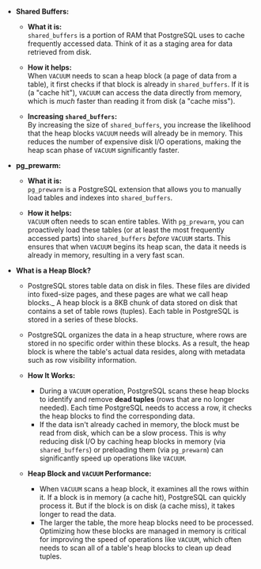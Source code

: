 
- **Shared Buffers:**

  - **What it is:**  
    `shared_buffers` is a portion of RAM that PostgreSQL uses to cache frequently accessed data. Think of it as a staging area for data retrieved from disk.

  - **How it helps:**  
    When `VACUUM` needs to scan a heap block (a page of data from a table), it first checks if that block is already in `shared_buffers`. If it is (a "cache hit"), `VACUUM` can access the data directly from memory, which is *much* faster than reading it from disk (a "cache miss").

  - **Increasing `shared_buffers`:**  
    By increasing the size of `shared_buffers`, you increase the likelihood that the heap blocks `VACUUM` needs will already be in memory. This reduces the number of expensive disk I/O operations, making the heap scan phase of `VACUUM` significantly faster.

- **pg_prewarm:**

  - **What it is:**  
    `pg_prewarm` is a PostgreSQL extension that allows you to manually load tables and indexes into `shared_buffers`.

  - **How it helps:**  
    `VACUUM` often needs to scan entire tables. With `pg_prewarm`, you can proactively load these tables (or at least the most frequently accessed parts) into `shared_buffers` *before* `VACUUM` starts. This ensures that when `VACUUM` begins its heap scan, the data it needs is already in memory, resulting in a very fast scan.


- **What is a Heap Block?**
  - PostgreSQL stores table data on disk in files. These files are divided into fixed-size pages, and these pages are what we call heap blocks._ A heap block is a 8KB chunk of data stored on disk that contains a set of table rows (tuples). Each table in PostgreSQL is stored in a series of these blocks. 
  - PostgreSQL organizes the data in a heap structure, where rows are stored in no specific order within these blocks. As a result, the heap block is where the table's actual data resides, along with metadata such as row visibility information.

  - **How It Works:**
    - During a `VACUUM` operation, PostgreSQL scans these heap blocks to identify and remove **dead tuples** (rows that are no longer needed). Each time PostgreSQL needs to access a row, it checks the heap blocks to find the corresponding data.
    - If the data isn't already cached in memory, the block must be read from disk, which can be a slow process. This is why reducing disk I/O by caching heap blocks in memory (via     `shared_buffers`) or preloading them (via `pg_prewarm`) can significantly speed up operations like `VACUUM`.

  - **Heap Block and `VACUUM` Performance:**
    - When `VACUUM` scans a heap block, it examines all the rows within it. If a block is in memory (a cache hit), PostgreSQL can quickly process it. But if the block is on disk (a cache miss), it takes longer to read the data.
    - The larger the table, the more heap blocks need to be processed. Optimizing how these blocks are managed in memory is critical for improving the speed of operations like `VACUUM`, which often needs to scan all of a table's heap blocks to clean up dead tuples.
